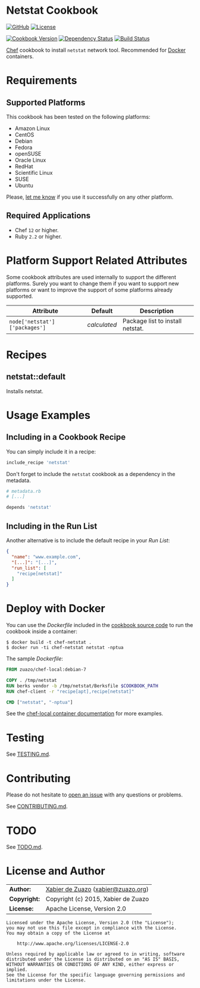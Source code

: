 Netstat Cookbook
================
[![GitHub](http://img.shields.io/badge/github-zuazo/opendkim--cookbook-blue.svg?style=flat)](https://github.com/zuazo/opendkim-cookbook)
[![License](https://img.shields.io/github/license/zuazo/opendkim-cookbook.svg?style=flat)](#license-and-author)

[![Cookbook Version](https://img.shields.io/cookbook/v/netstat.svg?style=flat)](https://supermarket.chef.io/cookbooks/netstat)
[![Dependency Status](http://img.shields.io/gemnasium/zuazo/netstat-cookbook.svg?style=flat)](https://gemnasium.com/zuazo/netstat-cookbook)
[![Build Status](http://img.shields.io/travis/zuazo/netstat-cookbook.svg?style=flat)](https://travis-ci.org/zuazo/netstat-cookbook)

[Chef](https://www.chef.io/) cookbook to install `netstat` network tool. Recommended for [Docker](https://www.docker.com/) containers.

Requirements
============

## Supported Platforms

This cookbook has been tested on the following platforms:

* Amazon Linux
* CentOS
* Debian
* Fedora
* openSUSE
* Oracle Linux
* RedHat
* Scientific Linux
* SUSE
* Ubuntu

Please, [let me know](https://github.com/zuazo/netstat-cookbook/issues/new?title=I%20have%20used%20it%20successfully%20on%20...) if you use it successfully on any other platform.

## Required Applications

* Chef `12` or higher.
* Ruby `2.2` or higher.

Platform Support Related Attributes
===================================

Some cookbook attributes are used internally to support the different platforms. Surely you want to change them if you want to support new platforms or want to improve the support of some platforms already supported.

| Attribute                     | Default       | Description                      |
|-------------------------------|:-------------:|----------------------------------|
| `node['netstat']['packages']` | *calculated*  | Package list to install netstat. |

Recipes
=======

## netstat::default

Installs netstat.

Usage Examples
==============

## Including in a Cookbook Recipe

You can simply include it in a recipe:

```ruby
include_recipe 'netstat'
```

Don't forget to include the `netstat` cookbook as a dependency in the metadata.

```ruby
# metadata.rb
# [...]

depends 'netstat'
```

## Including in the Run List

Another alternative is to include the default recipe in your *Run List*:

```json
{
  "name": "www.example.com",
  "[...]": "[...]",
  "run_list": [
    "recipe[netstat]"
  ]
}
```

Deploy with Docker
==================

You can use the *Dockerfile* included in the [cookbook source code](https://github.com/zuazo/netstat-cookbook) to run the cookbook inside a container:

    $ docker build -t chef-netstat .
    $ docker run -ti chef-netstat netstat -nptua

The sample *Dockerfile*:

```Dockerfile
FROM zuazo/chef-local:debian-7

COPY . /tmp/netstat
RUN berks vendor -b /tmp/netstat/Berksfile $COOKBOOK_PATH
RUN chef-client -r "recipe[apt],recipe[netstat]"

CMD ["netstat", "-nptua"]
```

See the [chef-local container documentation](https://registry.hub.docker.com/u/zuazo/chef-local/) for more examples.

Testing
=======

See [TESTING.md](https://github.com/zuazo/netstat-cookbook/blob/master/TESTING.md).

Contributing
============

Please do not hesitate to [open an issue](https://github.com/zuazo/netstat-cookbook/issues/new) with any questions or problems.

See [CONTRIBUTING.md](https://github.com/zuazo/netstat-cookbook/blob/master/CONTRIBUTING.md).

TODO
====

See [TODO.md](https://github.com/zuazo/netstat-cookbook/blob/master/TODO.md).


License and Author
=====================

|                      |                                          |
|:---------------------|:-----------------------------------------|
| **Author:**          | [Xabier de Zuazo](https://github.com/zuazo) (<xabier@zuazo.org>)
| **Copyright:**       | Copyright (c) 2015, Xabier de Zuazo
| **License:**         | Apache License, Version 2.0

    Licensed under the Apache License, Version 2.0 (the "License");
    you may not use this file except in compliance with the License.
    You may obtain a copy of the License at
    
        http://www.apache.org/licenses/LICENSE-2.0
    
    Unless required by applicable law or agreed to in writing, software
    distributed under the License is distributed on an "AS IS" BASIS,
    WITHOUT WARRANTIES OR CONDITIONS OF ANY KIND, either express or implied.
    See the License for the specific language governing permissions and
    limitations under the License.
